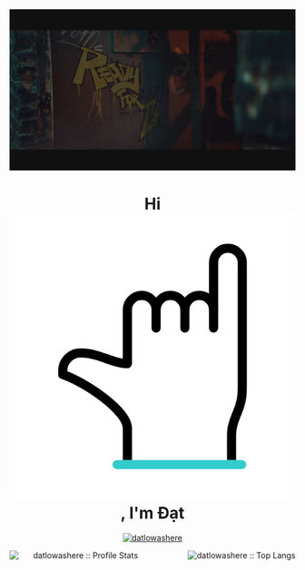 <div align="center">
<img src="https://github.com/datlowashere/datlowashere/blob/main/btn.png" alt="banner">
</div>
<h1 align="center">Hi <img src="https://github.com/datlowashere/datlowashere/blob/main/shaka.gif" alt="handshake"> , I'm Đạt</h1>
<p align="center" ><a href="https://github.com/datlowashere">
    <img style="for-the-badge "  src="https://komarev.com/ghpvc/?username=datlowashere&style=for-the-badge&color=orange" alt="datlowashere">
</a></p>
<div align="center">
<img align="left" width="50%%" src="https://github-readme-stats.vercel.app/api?username=datlowashere&show_icons=true&theme=codeSTACKr" alt="datlowashere :: Profile Stats" />
<img align="right" height="30%"  src="https://github-readme-stats.vercel.app/api/top-langs/?username=datlowashere&langs_count=10&layout=compact&theme=codeSTACKr" alt="datlowashere :: Top Langs" />
</div>
